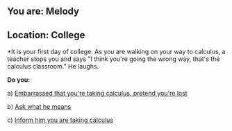 
## You are: Melody
## Location: College

*It is your first day of college. As you are walking on your way to calculus, a teacher stops you and
says "I think you're going the wrong way, that's the calculus classroom." He laughs.

**Do you:**

a) [Embarrassed that you're taking calculus, pretend you're lost](/node/college_1)

b) [Ask what he means](/node/college_2)

c) [Inform him you are taking calculus](/node/college_3)